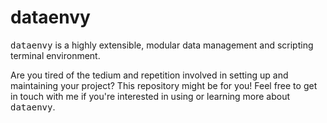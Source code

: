 # dataenvy
<tt>dataenvy</tt> is a highly extensible, modular data management and scripting terminal environment.
 
Are you tired of the tedium and repetition involved in setting up and maintaining your project? This repository might be for you! Feel free to get in touch with me if you're interested in using or learning more about <tt>dataenvy</tt>.
